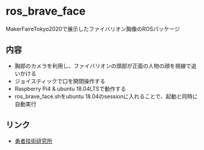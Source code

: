 # ros_brave_face
 MakerFaireTokyo2020で展示したファイバリオン胸像のROSパッケージ

## 内容
- 胸部のカメラを利用し、ファイバリオンの頭部が正面の人物の顔を視線で追いかける
- ジョイスティックで口を開閉操作する
- Raspberry Pi4 & ubuntu 18.04LTSで動作する
- ros_brave_face.shをubuntu 18.04のsessionに入れることで、起動と同時に自動実行

## リンク

- [勇者技術研究所](https://y-giken.xrea.jp/)